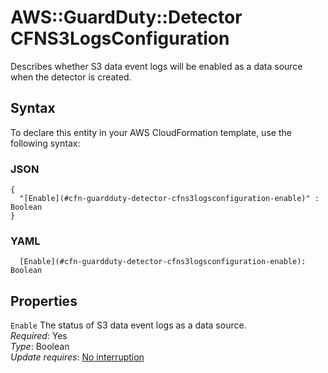 # AWS::GuardDuty::Detector CFNS3LogsConfiguration<a name="aws-properties-guardduty-detector-cfns3logsconfiguration"></a>

Describes whether S3 data event logs will be enabled as a data source when the detector is created\.

## Syntax<a name="aws-properties-guardduty-detector-cfns3logsconfiguration-syntax"></a>

To declare this entity in your AWS CloudFormation template, use the following syntax:

### JSON<a name="aws-properties-guardduty-detector-cfns3logsconfiguration-syntax.json"></a>

```
{
  "[Enable](#cfn-guardduty-detector-cfns3logsconfiguration-enable)" : Boolean
}
```

### YAML<a name="aws-properties-guardduty-detector-cfns3logsconfiguration-syntax.yaml"></a>

```
  [Enable](#cfn-guardduty-detector-cfns3logsconfiguration-enable): Boolean
```

## Properties<a name="aws-properties-guardduty-detector-cfns3logsconfiguration-properties"></a>

`Enable`  <a name="cfn-guardduty-detector-cfns3logsconfiguration-enable"></a>
 The status of S3 data event logs as a data source\.  
*Required*: Yes  
*Type*: Boolean  
*Update requires*: [No interruption](https://docs.aws.amazon.com/AWSCloudFormation/latest/UserGuide/using-cfn-updating-stacks-update-behaviors.html#update-no-interrupt)